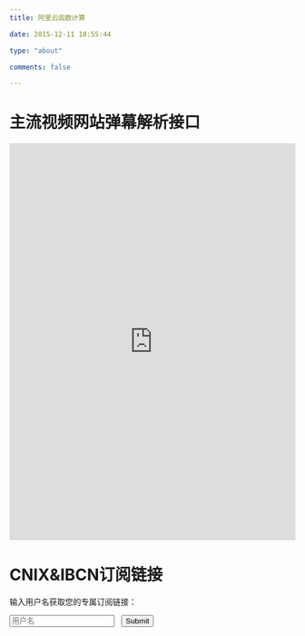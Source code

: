 ```yaml
---
title: 阿里云函数计算

date: 2015-12-11 18:55:44

type: "about"

comments: false

---
```

# 主流视频网站弹幕解析接口

<iframe src="https://fc.home999.cc/" width="100%" height=700px style="border:none;"></iframe>

# CNIX&IBCN订阅链接
输入用户名获取您的专属订阅链接：
<form name="sub" action="https://fc.home999.cc/sub" method="get">
    <input type="text" placeholder="用户名" name="user"></input>&nbsp;&nbsp;
    <input type="submit"></input>
</form>
